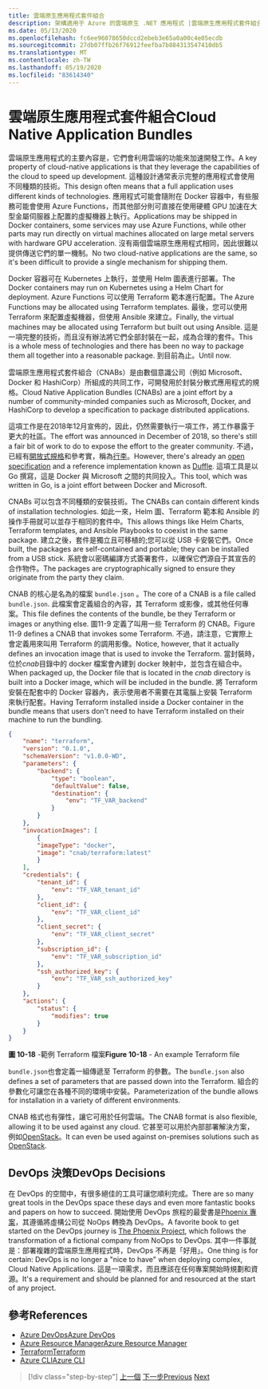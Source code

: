 ```yaml
---
title: 雲端原生應用程式套件組合
description: 架構適用于 Azure 的雲端原生 .NET 應用程式 |雲端原生應用程式套件組合
ms.date: 05/13/2020
ms.openlocfilehash: fc6ee96078650dccd2ebeb3e65a0a00c4e05ecdb
ms.sourcegitcommit: 27db07ffb26f76912feefba7b884313547410db5
ms.translationtype: MT
ms.contentlocale: zh-TW
ms.lasthandoff: 05/19/2020
ms.locfileid: "83614340"
---
```

# <a name="cloud-native-application-bundles"></a><span data-ttu-id="f51f2-103">雲端原生應用程式套件組合</span><span class="sxs-lookup"><span data-stu-id="f51f2-103">Cloud Native Application Bundles</span></span>

<span data-ttu-id="f51f2-104">雲端原生應用程式的主要內容是，它們會利用雲端的功能來加速開發工作。</span><span class="sxs-lookup"><span data-stu-id="f51f2-104">A key property of cloud-native applications is that they leverage the capabilities of the cloud to speed up development.</span></span> <span data-ttu-id="f51f2-105">這種設計通常表示完整的應用程式會使用不同種類的技術。</span><span class="sxs-lookup"><span data-stu-id="f51f2-105">This design often means that a full application uses different kinds of technologies.</span></span> <span data-ttu-id="f51f2-106">應用程式可能會隨附在 Docker 容器中，有些服務可能會使用 Azure Functions，而其他部分則可直接在使用硬體 GPU 加速在大型金屬伺服器上配置的虛擬機器上執行。</span><span class="sxs-lookup"><span data-stu-id="f51f2-106">Applications may be shipped in Docker containers, some services may use Azure Functions, while other parts may run directly on virtual machines allocated on large metal servers with hardware GPU acceleration.</span></span> <span data-ttu-id="f51f2-107">沒有兩個雲端原生應用程式相同，因此很難以提供傳送它們的單一機制。</span><span class="sxs-lookup"><span data-stu-id="f51f2-107">No two cloud-native applications are the same, so it's been difficult to provide a single mechanism for shipping them.</span></span>

<span data-ttu-id="f51f2-108">Docker 容器可在 Kubernetes 上執行，並使用 Helm 圖表進行部署。</span><span class="sxs-lookup"><span data-stu-id="f51f2-108">The Docker containers may run on Kubernetes using a Helm Chart for deployment.</span></span> <span data-ttu-id="f51f2-109">Azure Functions 可以使用 Terraform 範本進行配置。</span><span class="sxs-lookup"><span data-stu-id="f51f2-109">The Azure Functions may be allocated using Terraform templates.</span></span> <span data-ttu-id="f51f2-110">最後，您可以使用 Terraform 來配置虛擬機器，但使用 Ansible 來建立。</span><span class="sxs-lookup"><span data-stu-id="f51f2-110">Finally, the virtual machines may be allocated using Terraform but built out using Ansible.</span></span> <span data-ttu-id="f51f2-111">這是一項完整的技術，而且沒有辦法將它們全部封裝在一起，成為合理的套件。</span><span class="sxs-lookup"><span data-stu-id="f51f2-111">This is a whole mess of technologies and there has been no way to package them all together into a reasonable package.</span></span> <span data-ttu-id="f51f2-112">到目前為止。</span><span class="sxs-lookup"><span data-stu-id="f51f2-112">Until now.</span></span>

<span data-ttu-id="f51f2-113">雲端原生應用程式套件組合（CNABs）是由數個意識公司（例如 Microsoft、Docker 和 HashiCorp）所組成的共同工作，可開發用於封裝分散式應用程式的規格。</span><span class="sxs-lookup"><span data-stu-id="f51f2-113">Cloud Native Application Bundles (CNABs) are a joint effort by a number of community-minded companies such as Microsoft, Docker, and HashiCorp to develop a specification to package distributed applications.</span></span>

<span data-ttu-id="f51f2-114">這項工作是在2018年12月宣佈的，因此，仍然需要執行一項工作，將工作暴露于更大的社區。</span><span class="sxs-lookup"><span data-stu-id="f51f2-114">The effort was announced in December of 2018, so there's still a fair bit of work to do to expose the effort to the greater community.</span></span> <span data-ttu-id="f51f2-115">不過，已經有[開放式規格](https://github.com/deislabs/cnab-spec)和參考實，稱為[行李](https://duffle.sh/)。</span><span class="sxs-lookup"><span data-stu-id="f51f2-115">However, there's already an [open specification](https://github.com/deislabs/cnab-spec) and a reference implementation known as [Duffle](https://duffle.sh/).</span></span> <span data-ttu-id="f51f2-116">這項工具是以 Go 撰寫，這是 Docker 與 Microsoft 之間的共同投入。</span><span class="sxs-lookup"><span data-stu-id="f51f2-116">This tool, which was written in Go, is a joint effort between Docker and Microsoft.</span></span>

<span data-ttu-id="f51f2-117">CNABs 可以包含不同種類的安裝技術。</span><span class="sxs-lookup"><span data-stu-id="f51f2-117">The CNABs can contain different kinds of installation technologies.</span></span> <span data-ttu-id="f51f2-118">如此一來，Helm 圖、Terraform 範本和 Ansible 的操作手冊就可以並存于相同的套件中。</span><span class="sxs-lookup"><span data-stu-id="f51f2-118">This allows things like Helm Charts, Terraform templates, and Ansible Playbooks to coexist in the same package.</span></span> <span data-ttu-id="f51f2-119">建立之後，套件是獨立且可移植的;您可以從 USB 卡安裝它們。</span><span class="sxs-lookup"><span data-stu-id="f51f2-119">Once built, the packages are self-contained and portable; they can be installed from a USB stick.</span></span>  <span data-ttu-id="f51f2-120">系統會以密碼編譯方式簽署套件，以確保它們源自于其宣告的合作物件。</span><span class="sxs-lookup"><span data-stu-id="f51f2-120">The packages are cryptographically signed to ensure they originate from the party they claim.</span></span>

<span data-ttu-id="f51f2-121">CNAB 的核心是名為的檔案 `bundle.json` 。</span><span class="sxs-lookup"><span data-stu-id="f51f2-121">The core of a CNAB is a file called `bundle.json`.</span></span> <span data-ttu-id="f51f2-122">此檔案會定義組合的內容，其 Terraform 或影像，或其他任何專案。</span><span class="sxs-lookup"><span data-stu-id="f51f2-122">This file defines the contents of the bundle, be they Terraform or images or anything else.</span></span> <span data-ttu-id="f51f2-123">圖11-9 定義了叫用一些 Terraform 的 CNAB。</span><span class="sxs-lookup"><span data-stu-id="f51f2-123">Figure 11-9 defines a CNAB that invokes some Terraform.</span></span> <span data-ttu-id="f51f2-124">不過，請注意，它實際上會定義用來叫用 Terraform 的調用影像。</span><span class="sxs-lookup"><span data-stu-id="f51f2-124">Notice, however, that it actually defines an invocation image that is used to invoke the Terraform.</span></span> <span data-ttu-id="f51f2-125">當封裝時，位於*cnab*目錄中的 docker 檔案會內建到 docker 映射中，並包含在組合中。</span><span class="sxs-lookup"><span data-stu-id="f51f2-125">When packaged up, the Docker file that is located in the *cnab* directory is built into a Docker image, which will be included in the bundle.</span></span> <span data-ttu-id="f51f2-126">將 Terraform 安裝在配套中的 Docker 容器內，表示使用者不需要在其電腦上安裝 Terraform 來執行配套。</span><span class="sxs-lookup"><span data-stu-id="f51f2-126">Having Terraform installed inside a Docker container in the bundle means that users don't need to have Terraform installed on their machine to run the bundling.</span></span>

```json
{
    "name": "terraform",
    "version": "0.1.0",
    "schemaVersion": "v1.0.0-WD",
    "parameters": {
        "backend": {
            "type": "boolean",
            "defaultValue": false,
            "destination": {
                "env": "TF_VAR_backend"
            }
        }
    },
    "invocationImages": [
        {
        "imageType": "docker",
        "image": "cnab/terraform:latest"
        }
    ],
    "credentials": {
        "tenant_id": {
            "env": "TF_VAR_tenant_id"
        },
        "client_id": {
            "env": "TF_VAR_client_id"
        },
        "client_secret": {
            "env": "TF_VAR_client_secret"
        },
        "subscription_id": {
            "env": "TF_VAR_subscription_id"
        },
        "ssh_authorized_key": {
            "env": "TF_VAR_ssh_authorized_key"
        }
    },
    "actions": {
        "status": {
            "modifies": true
        }
    }
}
```

<span data-ttu-id="f51f2-127">**圖 10-18** -範例 Terraform 檔案</span><span class="sxs-lookup"><span data-stu-id="f51f2-127">**Figure 10-18** - An example Terraform file</span></span>

<span data-ttu-id="f51f2-128">`bundle.json`也會定義一組傳遞至 Terraform 的參數。</span><span class="sxs-lookup"><span data-stu-id="f51f2-128">The `bundle.json` also defines a set of parameters that are passed down into the Terraform.</span></span> <span data-ttu-id="f51f2-129">組合的參數化可讓您在各種不同的環境中安裝。</span><span class="sxs-lookup"><span data-stu-id="f51f2-129">Parameterization of the bundle allows for installation in a variety of different environments.</span></span>

<span data-ttu-id="f51f2-130">CNAB 格式也有彈性，讓它可用於任何雲端。</span><span class="sxs-lookup"><span data-stu-id="f51f2-130">The CNAB format is also flexible, allowing it to be used against any cloud.</span></span> <span data-ttu-id="f51f2-131">它甚至可以用於內部部署解決方案，例如[OpenStack](https://www.openstack.org/)。</span><span class="sxs-lookup"><span data-stu-id="f51f2-131">It can even be used against on-premises solutions such as [OpenStack](https://www.openstack.org/).</span></span>

## <a name="devops-decisions"></a><span data-ttu-id="f51f2-132">DevOps 決策</span><span class="sxs-lookup"><span data-stu-id="f51f2-132">DevOps Decisions</span></span>

<span data-ttu-id="f51f2-133">在 DevOps 的空間中，有很多絕佳的工具可讓您順利完成。</span><span class="sxs-lookup"><span data-stu-id="f51f2-133">There are so many great tools in the DevOps space these days and even more fantastic books and papers on how to succeed.</span></span> <span data-ttu-id="f51f2-134">開始使用 DevOps 旅程的最愛書是[Phoenix 專案](https://www.oreilly.com/library/view/the-phoenix-project/9781457191350/)，其遵循將虛構公司從 NoOps 轉換為 DevOps。</span><span class="sxs-lookup"><span data-stu-id="f51f2-134">A favorite book to get started on the DevOps journey is [The Phoenix Project](https://www.oreilly.com/library/view/the-phoenix-project/9781457191350/), which follows the transformation of a fictional company from NoOps to DevOps.</span></span> <span data-ttu-id="f51f2-135">其中一件事就是：部署複雜的雲端原生應用程式時，DevOps 不再是「好用」。</span><span class="sxs-lookup"><span data-stu-id="f51f2-135">One thing is for certain: DevOps is no longer a "nice to have" when deploying complex, Cloud Native Applications.</span></span> <span data-ttu-id="f51f2-136">這是一項需求，而且應該在任何專案開始時規劃和資源。</span><span class="sxs-lookup"><span data-stu-id="f51f2-136">It's a requirement and should be planned for and resourced at the start of any project.</span></span>

## <a name="references"></a><span data-ttu-id="f51f2-137">參考</span><span class="sxs-lookup"><span data-stu-id="f51f2-137">References</span></span>

- [<span data-ttu-id="f51f2-138">Azure DevOps</span><span class="sxs-lookup"><span data-stu-id="f51f2-138">Azure DevOps</span></span>](https://azure.microsoft.com/services/devops/)
- [<span data-ttu-id="f51f2-139">Azure Resource Manager</span><span class="sxs-lookup"><span data-stu-id="f51f2-139">Azure Resource Manager</span></span>](https://azure.microsoft.com/documentation/articles/resource-group-overview/)
- [<span data-ttu-id="f51f2-140">Terraform</span><span class="sxs-lookup"><span data-stu-id="f51f2-140">Terraform</span></span>](https://www.terraform.io/)
- [<span data-ttu-id="f51f2-141">Azure CLI</span><span class="sxs-lookup"><span data-stu-id="f51f2-141">Azure CLI</span></span>](https://docs.microsoft.com/cli/azure/)

>[!div class="step-by-step"]
><span data-ttu-id="f51f2-142">[上一個](infrastructure-as-code.md) 
>[下一步](summary.md)</span><span class="sxs-lookup"><span data-stu-id="f51f2-142">[Previous](infrastructure-as-code.md)
[Next](summary.md)</span></span>
